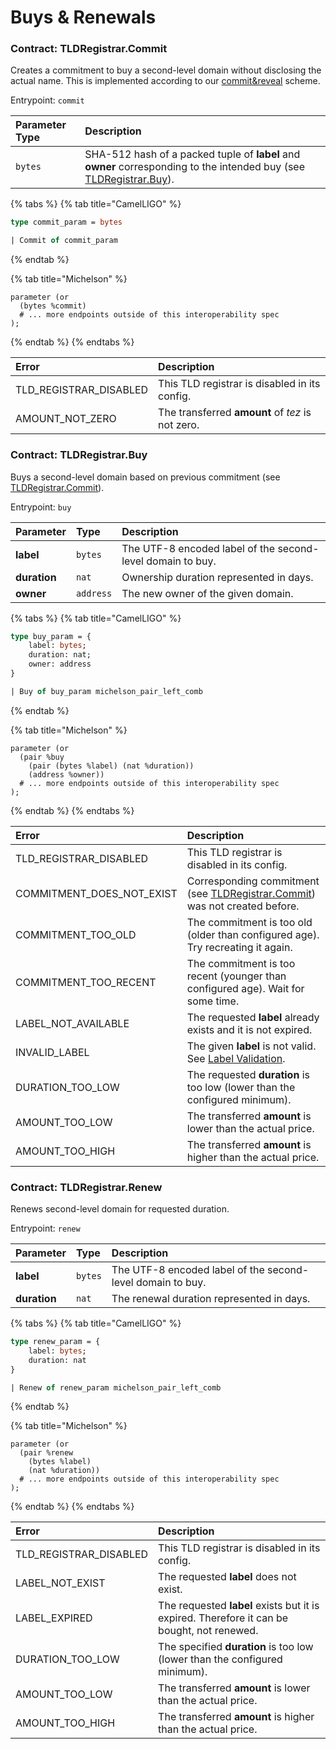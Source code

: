 # Buys & Renewals

### Contract: TLDRegistrar.Commit

Creates a commitment to buy a second-level domain without disclosing the actual name. This is implemented according to our [commit&reveal](https://en.wikipedia.org/wiki/Commitment_scheme) scheme.

Entrypoint: `commit`

| Parameter Type | Description |
| :--- | :--- |
| `bytes` | SHA-512 hash of a packed tuple of **label** and **owner** corresponding to the intended buy \(see [TLDRegistrar.Buy](buys-and-renewals.md#contract-tldregistrar-buy)\). |

{% tabs %}
{% tab title="CamelLIGO" %}
```ocaml
type commit_param = bytes

| Commit of commit_param
```
{% endtab %}

{% tab title="Michelson" %}
```
parameter (or
  (bytes %commit)
  # ... more endpoints outside of this interoperability spec
);
```
{% endtab %}
{% endtabs %}

| Error | Description |
| :--- | :--- |
| TLD\_REGISTRAR\_DISABLED | This TLD registrar is disabled in its config. |
| AMOUNT\_NOT\_ZERO | The transferred **amount** of _tez_ is not zero. |

### Contract: TLDRegistrar.Buy

Buys a second-level domain based on previous commitment \(see [TLDRegistrar.Commit](buys-and-renewals.md#contract-tldregistrar-commit)\).

Entrypoint: `buy`

| Parameter | Type | Description |
| :--- | :--- | :--- |
| **label** | `bytes` | The UTF-8 encoded label of the second-level domain to buy. |
| **duration** | `nat` | Ownership duration represented in days. |
| **owner** | `address` | The new owner of the given domain. |

{% tabs %}
{% tab title="CamelLIGO" %}
```ocaml
type buy_param = {
    label: bytes;
    duration: nat;
    owner: address
}

| Buy of buy_param michelson_pair_left_comb
```
{% endtab %}

{% tab title="Michelson" %}
```
parameter (or
  (pair %buy
    (pair (bytes %label) (nat %duration))
    (address %owner))
  # ... more endpoints outside of this interoperability spec
);
```
{% endtab %}
{% endtabs %}

| Error | Description |
| :--- | :--- |
| TLD\_REGISTRAR\_DISABLED | This TLD registrar is disabled in its config. |
| COMMITMENT\_DOES\_NOT\_EXIST | Corresponding commitment \(see [TLDRegistrar.Commit](buys-and-renewals.md#contract-tldregistrar-commit)\) was not created before. |
| COMMITMENT\_TOO\_OLD | The commitment is too old \(older than configured age\). Try recreating it again. |
| COMMITMENT\_TOO\_RECENT | The commitment is too recent \(younger than configured age\). Wait for some time. |
| LABEL\_NOT\_AVAILABLE | The requested **label** already exists and it is not expired. |
| INVALID\_LABEL | The given **label** is not valid. See [Label Validation](domain-updates.md#label-validation). |
| DURATION\_TOO\_LOW | The requested **duration** is too low \(lower than the configured minimum\). |
| AMOUNT\_TOO\_LOW | The transferred **amount** is lower than the actual price. |
| AMOUNT\_TOO\_HIGH | The transferred **amount** is higher than the actual price. |

### Contract: TLDRegistrar.Renew

Renews second-level domain for requested duration.

Entrypoint: `renew`

| Parameter | Type | Description |
| :--- | :--- | :--- |
| **label** | `bytes` | The UTF-8 encoded label of the second-level domain to buy. |
| **duration** | `nat` | The renewal duration represented in days. |

{% tabs %}
{% tab title="CamelLIGO" %}
```ocaml
type renew_param = {
    label: bytes;
    duration: nat
}

| Renew of renew_param michelson_pair_left_comb
```
{% endtab %}

{% tab title="Michelson" %}
```
parameter (or
  (pair %renew
    (bytes %label)
    (nat %duration))
  # ... more endpoints outside of this interoperability spec
);
```
{% endtab %}
{% endtabs %}

| Error | Description |
| :--- | :--- |
| TLD\_REGISTRAR\_DISABLED | This TLD registrar is disabled in its config. |
| LABEL\_NOT\_EXIST | The requested **label** does not exist. |
| LABEL\_EXPIRED | The requested **label** exists but it is expired. Therefore it can be bought, not renewed. |
| DURATION\_TOO\_LOW | The specified **duration** is too low \(lower than the configured minimum\). |
| AMOUNT\_TOO\_LOW | The transferred **amount** is lower than the actual price. |
| AMOUNT\_TOO\_HIGH | The transferred **amount** is higher than the actual price. |

